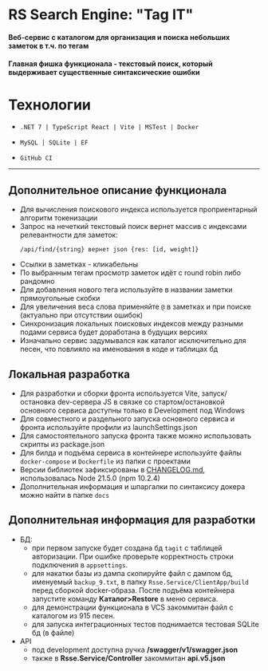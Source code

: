 # RS Search Engine: "Tag IT"
#### Веб-сервис с каталогом для организация и поиска небольших заметок в т.ч. по тегам
#### Главная фишка функционала - текстовый поиск, который выдерживает существенные синтаксические ошибки

# Технологии
* ```text
  .NET 7 | TypeScript React | Vite | MSTest | Docker
  ```    
* ```text
  MySQL | SQLite | EF
  ```
* ```text
  GitHub CI
  ```
---------------------------------------------

## Дополнительное описание функционала
* Для вычисления поискового индекса используется проприентарный алгоритм токенизации
* Запрос на нечеткий текстовый поиск вернет массив с индексами релевантности для заметок: 
  ```text
  /api/find/{string} вернет json {res: [id, weight]}
  ```
* Ссылки в заметках - кликабельны
* По выбранным тегам просмотр заметок идёт с round robin либо рандомно
* Для добавления нового тега используйте в названии заметки прямоугольные скобки
* Для увеличения веса слова применяйте ```@``` в заметках и при поиске (актуально при отсутствии ошибок)
* Синхронизация локальных поисковых индексов между разными подами сервиса будет доработана 
в будущих версиях
* Изначально сервис задумывался как каталог исключительно для песен, что повлияло на именования в коде и таблицах бд

## Локальная разработка
* Для разработки и сборки фронта используется Vite, 
запуск/остановка dev-сервера JS в связке со стартом/остановкой основного сервиса доступны только в Development под Windows
* Для совместного и раздельного запуска основного сервиса и фронта используйте профили из launchSettings.json
* Для самостоятельного запуска фронта также можно использовать скрипты из package.json
* Для билда и подъёма сервиса в контейнере используйте файлы ```docker-compose``` и ```Dockerfile``` из папки с проектами
* Версии библиотек зафиксированы в [CHANGELOG.md](CHANGELOG.md), использовалась Node 21.5.0 (npm 10.2.4)
* Дополнительная информация и шпаргалки по синтаксису докера можно найти в папке ```docs```

## Дополнительная информация для разработки

* БД:
  - при первом запуске будет создана бд `tagit` с таблицей авторизации. При ошибке проверьте корректность строки подключения в `appsettings`.
  - для накатки базы из дампа скопируйте файл с дампом бд, именуемый `backup_9.txt`, в папку `Rsse.Service/ClientApp/build` перед сборкой docker-образа.
    После подъёма контейнера запустите команду **Каталог>Restore** в меню сервиса.
  - для демонстрации функционала в VCS закоммитан файл с каталогом из 915 песен.
  - для запуска интеграционных тестов поднимается тестовая SQLite бд (в файле)
* API
  - под development доступна ручка **/swagger/v1/swagger.json**
  - также в **Rsse.Service/Controller** закоммитан **api.v5.json**
